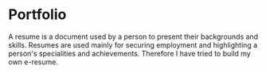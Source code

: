 # Portfolio
A resume is a document used by a person to present their backgrounds and skills.
Resumes are used mainly for securing employment and highlighting a person's specialities and achievements.
Therefore I have tried to build my own e-resume.

